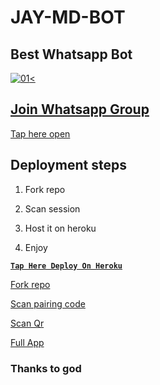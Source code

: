 # JAY-MD-BOT

## Best Whatsapp Bot


  <a href="https://ibb.co/N6NMDtn"><img src="https://telegra.ph/file/7a0ada33ec9b812cea5f4.jpg" alt="01" border="0" /><                  


## Join Whatsapp Group

[Tap here open](https://chat.whatsapp.com/I4YnNl6k0Qh35b6GxSLcfj)


## Deployment steps

1. Fork repo


2. Scan session


3. Host it on heroku


4. Enjoy


**[`Tap Here Deploy On Heroku`](https://dashboard.heroku.com/new?template=https://github.com/ibrahimaitech/jay-ai-bot)**



[Fork repo](https://github.com/jayden-official/JAY-MD-BOT/fork)



[Scan pairing code](https://jay-md-scanner-43bbe5e15e05.herokuapp.com/pair)



[Scan Qr](https://jay-md-scanner-43bbe5e15e05.herokuapp.com/qr)



[Full App](https://jay-md-scanner-43bbe5e15e05.herokuapp.com/qr)


### Thanks to god
